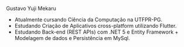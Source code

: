 Gustavo Yuji Mekaru
- Atualmente cursando Ciência da Computação na UTFPR-PG.
- Estudando Criação de Aplicativos cross-platform utilizando Flutter.
- Estudando Back-end (REST APIs) com .NET 5 e Entity Framework  +  Modelagem de dados e Persistência em MySql.

<!---
YujiMekaru/YujiMekaru is a ✨ special ✨ repository because its `README.md` (this file) appears on your GitHub profile.
You can click the Preview link to take a look at your changes.
--->
